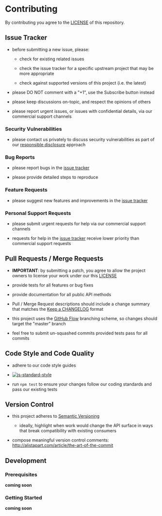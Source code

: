 # Contributing

By contributing you agree to the [LICENSE](LICENSE) of this repository.


## Issue Tracker

- before submitting a new issue, please:

    - check for existing related issues

    - check the issue tracker for a specific upstream project that may be more appropriate

    - check against supported versions of this project (i.e. the latest)

- please DO NOT comment with a "+1", use the Subscribe button instead

- please keep discussions on-topic, and respect the opinions of others

- please report urgent issues, or issues with confidential details, via our commercial support channels


### Security Vulnerabilities

- please contact us privately to discuss security vulnerabilities as part of our [responsible disclosure](https://en.wikipedia.org/wiki/Responsible_disclosure) approach


### Bug Reports

- please report bugs in the [issue tracker](https://github.com/blinkmobile/custom-errors/issues)

- please provide detailed steps to reproduce


### Feature Requests

- please suggest new features and improvements in the [issue tracker](https://github.com/blinkmobile/custom-errors/issues)


### Personal Support Requests

- please submit urgent requests for help via our commercial support channels

- requests for help in the [issue tracker](https://github.com/blinkmobile/custom-errors/issues) receive lower priority than commercial support requests


## Pull Requests / Merge Requests

- **IMPORTANT**: by submitting a patch, you agree to allow the project owners to license your work under our this [LICENSE](LICENSE)

- provide tests for all features or bug fixes

- provide documentation for all public API methods

- Pull / Merge Request descriptions should include a change summary that matches the [Keep a CHANGELOG](http://keepachangelog.com/) format

- this project uses the [GitHub Flow](https://guides.github.com/introduction/flow/) branching scheme, so changes should target the "master" branch

- feel free to submit un-squashed commits provided tests pass for all commits


## Code Style and Code Quality

- adhere to our code style guides

- [![js-standard-style](https://cdn.rawgit.com/feross/standard/master/badge.svg)](https://github.com/feross/standard)

- run `npm test` to ensure your changes follow our coding standards and pass our existing tests


## Version Control

- this project adheres to [Semantic Versioning](http://semver.org/)

    - ideally, highlight when work would change the API surface in ways that break compatibility with existing consumers

- compose meaningful version control comments: http://alistapart.com/article/the-art-of-the-commit


## Development


### Prerequisites

__coming soon__


### Getting Started

__coming soon__
